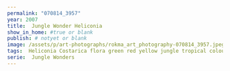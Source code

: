 ```yaml
---
permalink: "070814_3957"
year: 2007
title:  Jungle Wonder Heliconia
show_in_home: #true or blank
publish: # notyet or blank
image: /assets/p/art-photographs/rokma_art_photography-070814_3957.jpeg
tags:  Heliconia Costarica flora green red yellow jungle tropical colourful
serie:  Jungle Wonders
---
```

